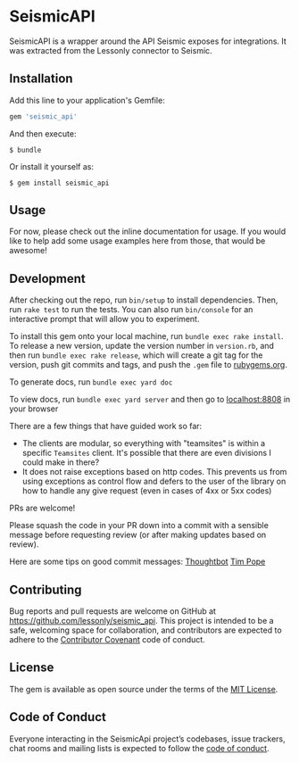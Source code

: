# SeismicAPI

SeismicAPI is a wrapper around the API Seismic exposes for integrations. It was extracted from the Lessonly connector to Seismic.

## Installation

Add this line to your application's Gemfile:

```ruby
gem 'seismic_api'
```

And then execute:

    $ bundle

Or install it yourself as:

    $ gem install seismic_api

## Usage

For now, please check out the inline documentation for usage. If you would like to help add some usage examples here from those, that would be awesome!

## Development

After checking out the repo, run `bin/setup` to install dependencies. Then, run `rake test` to run the tests. You can also run `bin/console` for an interactive prompt that will allow you to experiment.

To install this gem onto your local machine, run `bundle exec rake install`. To release a new version, update the version number in `version.rb`, and then run `bundle exec rake release`, which will create a git tag for the version, push git commits and tags, and push the `.gem` file to [rubygems.org](https://rubygems.org).

To generate docs, run `bundle exec yard doc`

To view docs, run `bundle exec yard server` and then go to [localhost:8808](localhost:8808) in your browser

There are a few things that have guided work so far:

- The clients are modular, so everything with "teamsites" is within a specific `Teamsites` client. It's possible that there are even divisions I could make in there?
- It does not raise exceptions based on http codes. This prevents us from using exceptions as control flow and defers to the user of the library on how to handle any give request (even in cases of 4xx or 5xx codes)

PRs are welcome!

Please squash the code in your PR down into a commit with a sensible message before requesting review (or after making updates based on review).

Here are some tips on good commit messages:
[Thoughtbot](https://thoughtbot.com/blog/5-useful-tips-for-a-better-commit-message)
[Tim Pope](https://tbaggery.com/2008/04/19/a-note-about-git-commit-messages.html)

## Contributing

Bug reports and pull requests are welcome on GitHub at https://github.com/lessonly/seismic_api. This project is intended to be a safe, welcoming space for collaboration, and contributors are expected to adhere to the [Contributor Covenant](http://contributor-covenant.org) code of conduct.

## License

The gem is available as open source under the terms of the [MIT License](https://opensource.org/licenses/MIT).

## Code of Conduct

Everyone interacting in the SeismicApi project’s codebases, issue trackers, chat rooms and mailing lists is expected to follow the [code of conduct](https://github.com/lessonly/seismic_api/blob/master/CODE_OF_CONDUCT.md).
